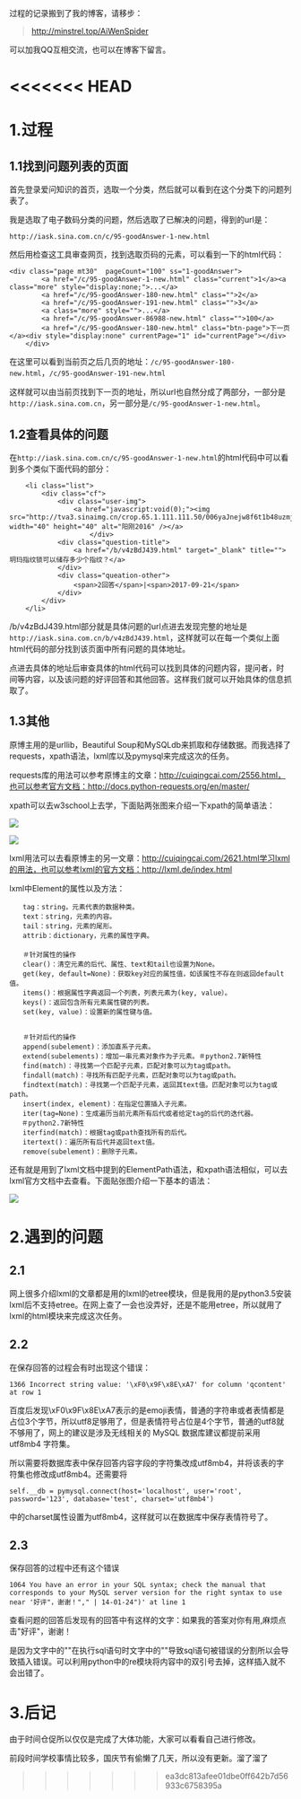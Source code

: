 过程的记录搬到了我的博客，请移步：

> http://minstrel.top/AiWenSpider

可以加我QQ互相交流，也可以在博客下留言。

<<<<<<< HEAD
=======
# 1.过程 #

## 1.1找到问题列表的页面 ##

首先登录爱问知识的首页，选取一个分类，然后就可以看到在这个分类下的问题列表了。

我是选取了电子数码分类的问题，然后选取了已解决的问题，得到的url是：

    http://iask.sina.com.cn/c/95-goodAnswer-1-new.html

然后用检查这工具审查网页，找到选取页码的元素，可以看到一下的html代码：

    <div class="page mt30"  pageCount="100" ss="1-goodAnswer">
            <a href="/c/95-goodAnswer-1-new.html" class="current">1</a><a class="more" style="display:none;">...</a>
            <a href="/c/95-goodAnswer-180-new.html" class="">2</a>
			<a href="/c/95-goodAnswer-191-new.html" class="">3</a>
			<a class="more" style="">...</a>
			<a href="/c/95-goodAnswer-86988-new.html" class="">100</a>
			<a href="/c/95-goodAnswer-180-new.html" class="btn-page">下一页</a><div style="display:none" currentPage="1" id="currentPage"></div>
        </div>

在这里可以看到当前页之后几页的地址：`/c/95-goodAnswer-180-new.html`，`/c/95-goodAnswer-191-new.html`

这样就可以由当前页找到下一页的地址，所以url也自然分成了两部分，一部分是`http://iask.sina.com.cn`，另一部分是`/c/95-goodAnswer-1-new.html`。

## 1.2查看具体的问题 ##

在`http://iask.sina.com.cn/c/95-goodAnswer-1-new.html`的html代码中可以看到多个类似下面代码的部分：

        <li class="list">
            <div class="cf">
                <div class="user-img">
                	<a href="javascript:void(0);"><img src="http://tva3.sinaimg.cn/crop.65.1.111.111.50/006yaJnejw8f6t1b48uzmj305k05kq2w.jpg" width="40" height="40" alt="阳刚2016" /></a>
						</div>
                <div class="question-title">
                	<a href="/b/v4zBdJ439.html" target="_blank" title="">玥玛指纹锁可以储存多少个指纹？</a>
                </div>
                <div class="queation-other">
                    <span>2回答</span>|<span>2017-09-21</span>
                </div>
            </div>
        </li>

/b/v4zBdJ439.html部分就是具体问题的url点进去发现完整的地址是`http://iask.sina.com.cn/b/v4zBdJ439.html`，这样就可以在每一个类似上面html代码的部分找到该页面中所有问题的具体地址。

点进去具体的地址后审查具体的html代码可以找到具体的问题内容，提问者，时间等内容，以及该问题的好评回答和其他回答。这样我们就可以开始具体的信息抓取了。

## 1.3其他 ##

原博主用的是urllib，Beautiful Soup和MySQLdb来抓取和存储数据。而我选择了requests，xpath语法，lxml库以及pymysql来完成这次的任务。

requests库的用法可以参考原博主的文章：http://cuiqingcai.com/2556.html，也可以参考官方文档：http://docs.python-requests.org/en/master/

xpath可以去w3school上去学，下面贴两张图来介绍一下xpath的简单语法：

![](https://raw.githubusercontent.com/516310189/PythonSpider/master//AiWenSpider/imgs/XPath1.png)

![](https://raw.githubusercontent.com/516310189/PythonSpider/master//AiWenSpider/imgs/xpath2.png)

lxml用法可以去看原博主的另一文章：http://cuiqingcai.com/2621.html学习lxml的用法，也可以参考lxml的官方文档：http://lxml.de/index.html

lxml中Element的属性以及方法：

    　　tag：string，元素代表的数据种类。
    　　text：string，元素的内容。
    　　tail：string，元素的尾形。
    　　attrib：dictionary，元素的属性字典。
    　　
    　　＃针对属性的操作
    　　clear()：清空元素的后代、属性、text和tail也设置为None。
    　　get(key, default=None)：获取key对应的属性值，如该属性不存在则返回default值。
    　　items()：根据属性字典返回一个列表，列表元素为(key, value）。
    　　keys()：返回包含所有元素属性键的列表。
    　　set(key, value)：设置新的属性键与值。
    
    
    　　＃针对后代的操作
    　　append(subelement)：添加直系子元素。
    　　extend(subelements)：增加一串元素对象作为子元素。＃python2.7新特性
    　　find(match)：寻找第一个匹配子元素，匹配对象可以为tag或path。
    　　findall(match)：寻找所有匹配子元素，匹配对象可以为tag或path。
    　　findtext(match)：寻找第一个匹配子元素，返回其text值。匹配对象可以为tag或path。
    　　insert(index, element)：在指定位置插入子元素。
    　　iter(tag=None)：生成遍历当前元素所有后代或者给定tag的后代的迭代器。
       ＃python2.7新特性
    　　iterfind(match)：根据tag或path查找所有的后代。
    　　itertext()：遍历所有后代并返回text值。
    　　remove(subelement)：删除子元素。
      
还有就是用到了lxml文档中提到的ElementPath语法，和xpath语法相似，可以去lxml官方文档中去查看。下面贴张图介绍一下基本的语法：


![](https://raw.githubusercontent.com/516310189/PythonSpider/master//AiWenSpider/imgs/ElementPath.png)

# 2.遇到的问题 #

## 2.1 ##

网上很多介绍lxml的文章都是用的lxml的etree模块，但是我用的是python3.5安装lxml后不支持etree。在网上查了一会也没弄好，还是不能用etree，所以就用了lxml的html模块来完成这次任务。

## 2.2 ##

在保存回答的过程会有时出现这个错误：

    1366 Incorrect string value: '\xF0\x9F\x8E\xA7' for column 'qcontent' at row 1

百度后发现\xF0\x9F\x8E\xA7表示的是emoji表情，普通的字符串或者表情都是占位3个字节，所以utf8足够用了，但是表情符号占位是4个字节，普通的utf8就不够用了，网上的建议是涉及无线相关的 MySQL 数据库建议都提前采用 utf8mb4 字符集。

所以需要将数据库表中保存回答内容字段的字符集改成utf8mb4，并将该表的字符集也修改成utf8mb4。还需要将

    self.__db = pymysql.connect(host='localhost', user='root', password='123', database='test', charset='utf8mb4')

中的charset属性设置为utf8mb4，这样就可以在数据库中保存表情符号了。

## 2.3 ##

保存回答的过程中还有这个错误
    
    1064 You have an error in your SQL syntax; check the manual that corresponds to your MySQL server version for the right syntax to use near '好评"，谢谢！"," | 14-01-24")' at line 1

查看问题的回答后发现有的回答中有这样的文字：如果我的答案对你有用,麻烦点击"好评"，谢谢！

是因为文字中的""在执行sql语句时文字中的""导致sql语句被错误的分割所以会导致插入错误。可以利用python中的re模块将内容中的双引号去掉，这样插入就不会出错了。

# 3.后记 #

由于时间仓促所以仅仅是完成了大体功能，大家可以看看自己进行修改。

前段时间学校事情比较多，国庆节有偷懒了几天，所以没有更新。溜了溜了
>>>>>>> ea3dc813afee01dbe0ff642b7d56933c6758395a
